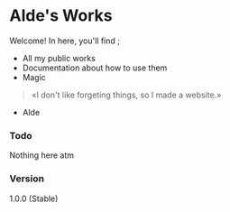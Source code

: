 # Alde's Works

Welcome! In here, you'll find ;

  - All my public works
  - Documentation about how to use them
  - Magic

> «I don't like forgeting things, so I made a website.»

- Alde

### Todo
Nothing here atm

### Version
1.0.0 (Stable)
